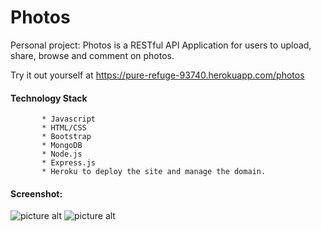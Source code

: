 # Photos
Personal project: Photos is a RESTful API Application for users to upload, share, browse and comment on photos.


Try it out yourself at https://pure-refuge-93740.herokuapp.com/photos

#### Technology Stack

           * Javascript
           * HTML/CSS
           * Bootstrap
           * MongoDB
           * Node.js 
           * Express.js
           * Heroku to deploy the site and manage the domain.

#### Screenshot:   

![picture alt](https://i.imgur.com/qmgFlPA.png "screenshot of site")
![picture alt](https://i.imgur.com/XxhQneb.png "screenshot of site")


